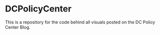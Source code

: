 # DCPolicyCenter
This is a repository for the code behind all visuals posted on the DC Policy Center Blog.
